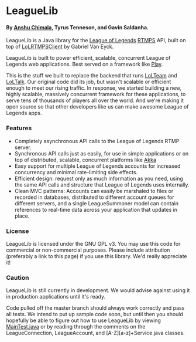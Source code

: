 # LeagueLib
#### By [Anshu Chimala](http://www.achimala.com), Tyrus Tenneson, and Gavin Saldanha.

LeagueLib is a Java library for the [League of Legends](http://www.leagueoflegends.com) [RTMPS](http://en.wikipedia.org/wiki/Real_Time_Messaging_Protocol) API, built on top of [LoLRTMPSClient](http://code.google.com/p/lolrtmpsclient) by Gabriel Van Eyck.

LeagueLib is built to power efficient, scalable, concurrent League of Legends web applications. Best served on a framework like [Play](http://www.playframework.com/).

This is the stuff we built to replace the backend that runs [LoLTeam](http://www.lolteam.net) and [LoLTalk](http://loltalk.achimala.com). Our original code did its job, but wasn't scalable or efficient enough to meet our rising traffic. In response, we started building a new, highly scalable, massively concurrent framework for these applications, to serve tens of thousands of players all over the world. And we're making it open source so that other developers like us can make awesome League of Legends apps.

### Features
* Completely asynchronous API calls to the League of Legends RTMP server.
* Synchronous API calls just as easily, for use in simple applications or on top of distributed, scalable, concurrent platforms like [Akka](http://www.akka.io)
* Easy support for multiple League of Legends accounts for increased concurrency and minimal rate-limiting side effects.
* Efficient design: request only as much information as you need, using the same API calls and structure that League of Legends uses internally.
* Clean MVC patterns: Accounts can easily be marshaled to files or recorded in databases, distributed to different account queues for different servers, and a single LeagueSummoner model can contain references to real-time data across your application that updates in place.

### License
LeagueLib is licensed under the GNU GPL v3. You may use this code for commercial or non-commercial purposes. Please include attribution (preferably a link to this page) if you use this library. We'd really appreciate it!

### Caution
LeagueLib is still currently in development. We would advise against using it in production applications until it's ready.

Code pulled off the master branch should always work correctly and pass all tests. We intend to put up sample code soon, but until then you should hopefully be able to figure out how to use LeagueLib by viewing [MainTest.java](https://github.com/achimala/leaguelib/blob/master/src/com/achimala/leaguelib/tests/MainTest.java) or by reading through the comments on the LeagueConnection, LeagueAccount, and \[A-Z\]\[a-z\]\+Service.java classes.